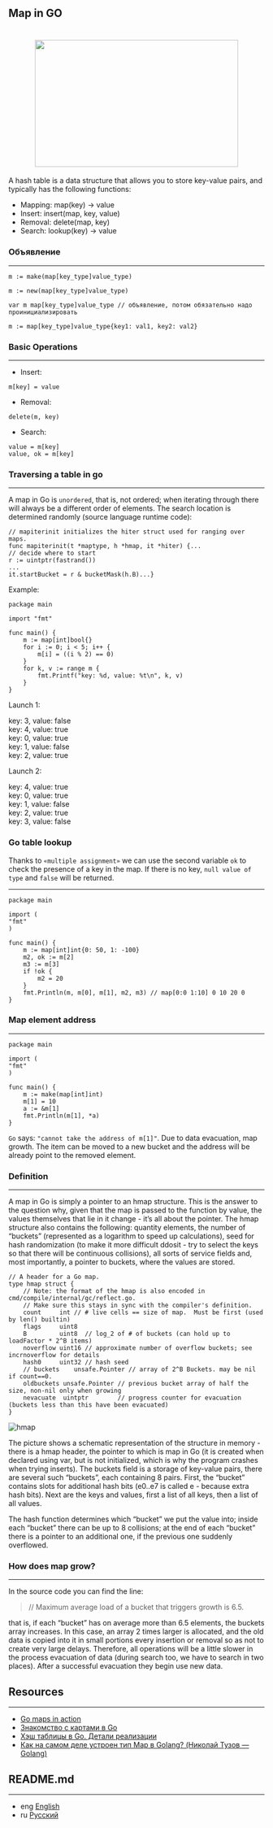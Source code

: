 ## Map in GO

<h1 align="center"><img class="goldT" src="../../img/map.svg" width="400" height="250"></h1>

A hash table is a data structure that allows you to store key-value pairs, and typically has the following functions:

- Mapping: map(key) → value
- Insert: insert(map, key, value)
- Removal: delete(map, key)
- Search: lookup(key) → value

### Объявление
***
```golang
m := make(map[key_type]value_type)
```
```golang
m := new(map[key_type]value_type)
```
```golang
var m map[key_type]value_type // объявление, потом обязательно надо проинициализировать
```
```golang
m := map[key_type]value_type{key1: val1, key2: val2}
```

### Basic Operations
***
- Insert:
```golang
m[key] = value
```
- Removal:
```golang
delete(m, key)
```
- Search:
```golang
value = m[key]
value, ok = m[key]
```

### Traversing a table in go
***
A map in Go is `unordered`, that is, not ordered; when iterating through there will always be a different order of elements.
The search location is determined randomly (source language runtime code):

```golang
// mapiterinit initializes the hiter struct used for ranging over maps.
func mapiterinit(t *maptype, h *hmap, it *hiter) {...
// decide where to start
r := uintptr(fastrand())
...
it.startBucket = r & bucketMask(h.B)...}
```
Example:
```golang
package main

import "fmt"

func main() {
    m := map[int]bool{}
    for i := 0; i < 5; i++ {
        m[i] = ((i % 2) == 0)
    }
    for k, v := range m {
        fmt.Printf("key: %d, value: %t\n", k, v)
    }
}
```
Launch 1:

key: 3, value: false  
key: 4, value: true  
key: 0, value: true  
key: 1, value: false  
key: 2, value: true

Launch 2:

key: 4, value: true  
key: 0, value: true  
key: 1, value: false  
key: 2, value: true  
key: 3, value: false

### Go table lookup
Thanks to `«multiple assignment»` we can use the second variable `ok` to check the presence of a key in the map.
If there is no key, `null value of type` and `false` will be returned.
***
```golang
package main

import (
"fmt"
)

func main() {
    m := map[int]int{0: 50, 1: -100}
    m2, ok := m[2]
	m3 := m[3]
    if !ok {
        m2 = 20
    }
    fmt.Println(m, m[0], m[1], m2, m3) // map[0:0 1:10] 0 10 20 0
}
```

### Map element address
***
```golang
package main

import (
"fmt"
)

func main() {
    m := make(map[int]int)
    m[1] = 10
    a := &m[1]
    fmt.Println(m[1], *a)
}
```
`Go` says: `"cannot take the address of m[1]"`. Due to data evacuation, map growth. The item can be moved to a new bucket and the address will be
already point to the removed element.

### Definition
***
A map in Go is simply a pointer to an hmap structure. This is the answer to the question why, given that the map is passed to the function by
value, the values themselves that lie in it change - it’s all about the pointer. The hmap structure also contains the following: quantity
elements, the number of “buckets” (represented as a logarithm to speed up calculations), seed for hash randomization (to make it more difficult
ddosit - try to select the keys so that there will be continuous collisions), all sorts of service fields and, most importantly, a pointer to buckets,
where the values are stored.

```golang
// A header for a Go map.
type hmap struct {
    // Note: the format of the hmap is also encoded in cmd/compile/internal/gc/reflect.go.
    // Make sure this stays in sync with the compiler's definition.
    count     int // # live cells == size of map.  Must be first (used by len() builtin)
    flags     uint8
    B         uint8  // log_2 of # of buckets (can hold up to loadFactor * 2^B items)
    noverflow uint16 // approximate number of overflow buckets; see incrnoverflow for details
    hash0     uint32 // hash seed
    // buckets    unsafe.Pointer // array of 2^B Buckets. may be nil if count==0.
    oldbuckets unsafe.Pointer // previous bucket array of half the size, non-nil only when growing
    nevacuate  uintptr        // progress counter for evacuation (buckets less than this have been evacuated)
}
```
![hmap](../../img/hmap.png)

The picture shows a schematic representation of the structure in memory - there is a hmap header, the pointer to which is map in Go
(it is created when declared using var, but is not initialized, which is why the program crashes when trying
inserts). The buckets field is a storage of key-value pairs, there are several such “buckets”, each containing 8 pairs.
First, the “bucket” contains slots for additional hash bits (e0..e7 is called e - because extra hash bits).
Next are the keys and values, first a list of all keys, then a list of all values.

The hash function determines which “bucket” we put the value into; inside each “bucket” there can be up to 8 collisions;
at the end of each “bucket” there is a pointer to an additional one, if the previous one suddenly overflowed.

### How does map grow?
***
In the source code you can find the line:

> // Maximum average load of a bucket that triggers growth is 6.5.

that is, if each “bucket” has on average more than 6.5 elements, the buckets array increases.
In this case, an array 2 times larger is allocated, and the old data is copied into it in small portions every insertion
or removal so as not to create very large delays. Therefore, all operations will be a little slower in the process
evacuation of data (during search too, we have to search in two places). After a successful evacuation they begin
use new data.

## Resources
***
- [Go maps in action](https://go.dev/blog/maps)
- [Знакомство с картами в Go](https://www.digitalocean.com/community/tutorials/understanding-maps-in-go-ru)
- [Хэш таблицы в Go. Детали реализации](https://habr.com/ru/articles/457728/)
- [Как на самом деле устроен тип Map в Golang? (Николай Тузов — Golang)](https://www.youtube.com/watch?v=P_SXTUiA-9Y&ab_channel=%D0%9D%D0%B8%D0%BA%D0%BE%D0%BB%D0%B0%D0%B9%D0%A2%D1%83%D0%B7%D0%BE%D0%B2%E2%80%94Golang)

## README.md
***

- eng [English](https://github.com/lumorow/golang-interview-preparation/blob/main/Basic/map/README.md)
- ru [Русский](https://github.com/lumorow/golang-interview-preparation/blob/main/Basic/map/README.ru.md)